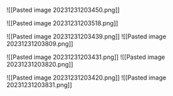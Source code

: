 ![[Pasted image 20231231203450.png]]

![[Pasted image 20231231203518.png]]


![[Pasted image 20231231203439.png]]
![[Pasted image 20231231203809.png]]


![[Pasted image 20231231203431.png]]
![[Pasted image 20231231203820.png]]



![[Pasted image 20231231203420.png]]
![[Pasted image 20231231203831.png]]
